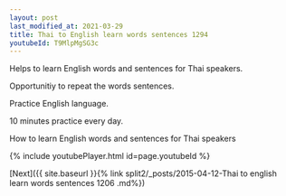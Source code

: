 ```yaml
---
layout: post
last_modified_at: 2021-03-29
title: Thai to English learn words sentences 1294 
youtubeId: T9MlpMgSG3c
---
```

 
 
Helps to learn English words and sentences for Thai speakers.

Opportunitiy to repeat the words sentences. 

Practice English language. 
 
10 minutes practice every day. 
 
How to learn English words and sentences for Thai speakers 
 
{% include youtubePlayer.html id=page.youtubeId %}
 
 
[Next]({{ site.baseurl }}{% link  split2/_posts/2015-04-12-Thai to english learn words sentences 1206 .md%})
 
